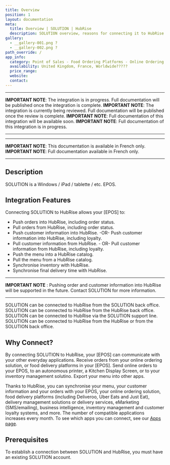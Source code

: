 ```yaml
---
title: Overview
position: 1
layout: documentation
meta:
  title: Overview | SOLUTION | HubRise
  description: SOLUTION overview, reasons for connecting it to HubRise and summary of integrated features. Synchronise data between your EPOS and your other apps.
gallery:
  - __gallery-001.png ?
  - __gallery-002.png ?
path_override: /
app_info:
  category: Point of Sales - Food Ordering Platforms - Online Ordering - Delivery Management - Loyalty and Marketing - Operations and Inventory - Other Apps?????
  availability: United Kingdom, France, Worldwide?????
  price_range:
  website:
  contact:
---
```


---

**IMPORTANT NOTE**: The integration is in progress. Full documentation will be published once the integration is complete.
**IMPORTANT NOTE**: The integration is currently being reviewed. Full documentation will be published once the review is complete.
**IMPORTANT NOTE**: Full documentation of this integration will be available soon.
**IMPORTANT NOTE**: Full documentation of this integration is in progress.

---

---

**IMPORTANT NOTE**: This documentation is available <Link to="/fr/apps/SOLUTION" addLocalePrefix={false}>in French only</Link>.
**IMPORTANT NOTE**: Full documentation available <Link to="/fr/apps/SOLUTION" addLocalePrefix={false}>in French only</Link>.

---

## Description

SOLUTION is a Windows / iPad / tablette / etc. EPOS.

## Integration Features

Connecting SOLUTION to HubRise allows your [EPOS] to:

- Push orders into HubRise, including order status.
- Pull orders from HubRise, including order status.
- Push customer information into HubRise. -OR- Push customer information into HubRise, including loyalty.
- Pull customer information from HubRise. - OR- Pull customer information from HubRise, including loyalty.
- Push the menu into a HubRise catalog.
- Pull the menu from a HubRise catalog.
- Synchronise inventory with HubRise.
- Synchronise final delivery time with HubRise.

---

**IMPORTANT NOTE** : Pushing order and customer information into HubRise will be supported in the future. Contact SOLUTION for more information.

---

SOLUTION can be connected to HubRise from the SOLUTION back office.
SOLUTION can be connected to HubRise from the HubRise back office.
SOLUTION can be connected to HubRise via the SOLUTION support line.
SOLUTION can be connected to HubRise from the HubRise or from the SOLUTION back office.

## Why Connect?

By connecting SOLUTION to HubRise, your [EPOS] can communicate with your other everyday applications. Receive orders from your online ordering solution, or food delivery platforms in your [EPOS]. Send online orders to your EPOS, to an autonomous printer, a Kitchen Display Screen, or to your inventory management solutino. Export your menu into other apps.

Thanks to HubRise, you can synchronise your menu, your customer information and your orders with your EPOS, your online ordering solution, food delivery platforms (including Deliveroo, Uber Eats and Just Eat), delivery management solutions or delivery services, eMarketing (SMS/emailing), business intelligence, inventory management and customer loyalty systems, and more. The number of compatible applications increases every month. To see which apps you can connect, see our [Apps page](/apps).

## Prerequisites

To establish a connection between SOLUTION and HubRise, you must have an existing SOLUTION account.
